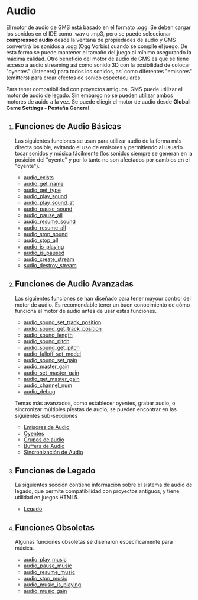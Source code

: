 # Audio

El motor de audio de GMS está basado en el formato .ogg. Se deben cargar los sonidos en el IDE como .wav o .mp3, pero se puede seleccionar **compressed audio** desde la ventana de propiedades de audio y GMS convertirá los sonidos a .ogg (Ogg Vorbis) cuando se compile el juego. De esta forma se puede mantener el tamaño del juego al mínimo asegurando la máxima calidad. Otro beneficio del motor de audio de GMS es que se tiene acceso a audio streaming así como sonido 3D con la posibilidad de colocar "oyentes" (listeners) para todos los sonidos, así como diferentes "emisores" (emitters) para crear efectos de sonido espectaculares.

Para tener compatibilidad con proyectos antiguos, GMS puede utilizar el motor de audio de legado. Sin embargo no se pueden utilizar ambos motores de auido a la vez. Se puede eliegir el motor de audio desde **Global Game Settings - Pestaña General**.

1.  ## Funciones de Audio Básicas
    
    Las siguientes funciones se usan para utilizar audio de la forma más directa posible, evitando el uso de emisores y permitiendo al usuario tocar sonidos y música fácilmente (los sonidos siempre se generan en la posición del "oyente" y por lo tanto no son afectados por cambios en el "oyente").
    
    *   [audio_exists](javascript:void(0))
    *   [audio_get_name](javascript:void(0))
    *   [audio_get_type](javascript:void(0))
    *   [audio_play_sound](javascript:void(0))
    *   [audio_play_sound_at](javascript:void(0))
    *   [audio_pause_sound](javascript:void(0))
    *   [audio_pause_all](javascript:void(0))
    *   [audio_resume_sound](javascript:void(0))
    *   [audio_resume_all](javascript:void(0))
    *   [audio_stop_sound](javascript:void(0))
    *   [audio_stop_all](javascript:void(0))
    *   [audio_is_playing](javascript:void(0))
    *   [audio_is_paused](javascript:void(0))
    *   [audio_create_stream](javascript:void(0))
    *   [sudio_destroy_stream](javascript:void(0))
2.  ## Funciones de Audio Avanzadas
    
    Las siguientes funciones se han diseñado para tener mayour control del motor de audio. Es recomendable tener un buen conocimiento de cómo funciona el motor de audio antes de usar estas funciones.
    
    *   [audio_sound_set_track_position](javascript:void(0))
    *   [audio_sound_get_track_position](javascript:void(0))
    *   [audio_sound_length](javascript:void(0))
    *   [audio_sound_pitch](javascript:void(0))
    *   [audio_sound_get_pitch](javascript:void(0))
    *   [audio_falloff_set_model](javascript:void(0))
    *   [audio_sound_set_gain](javascript:void(0))
    *   [audio_master_gain](javascript:void(0))
    *   [audio_set_master_gain](javascript:void(0))
    *   [audio_get_master_gain](javascript:void(0))
    *   [audio_channel_num](javascript:void(0))
    *   [audio_debug](javascript:void(0))
    
    Temas más avanzados, como establecer oyentes, grabar audio, o sincronizar múltiples piestas de audio, se pueden encontrar en las siguientes sub-secciones
    
    *   [Emisores de Audio](javascript:void(0))
    *   [Oyentes](javascript:void(0))
    *   [Grupos de audio](javascript:void(0))
    *   [Buffers de Audio](javascript:void(0))
    *   [Sincronización de Audio](javascript:void(0))
3.  ## Funciones de Legado
    
    La siguientes sección contiene información sobre el sistema de audio de legado, que permite compatibilidad con proyectos antiguos, y tiene utilidad en juegos HTML5.
    
    *   [Legado](javascript:void(0))
4.  ## Funciones Obsoletas
    
    Algunas funciones obsoletas se diseñaron específicamente para música.
    
    *   [audio_play_music](javascript:void(0))
    *   [audio_pause_music](javascript:void(0))
    *   [audio_resume_music](javascript:void(0))
    *   [audio_stop_music](javascript:void(0))
    *   [audio_music_is_playing](javascript:void(0))
    *   [audio_music_gain](javascript:void(0))
